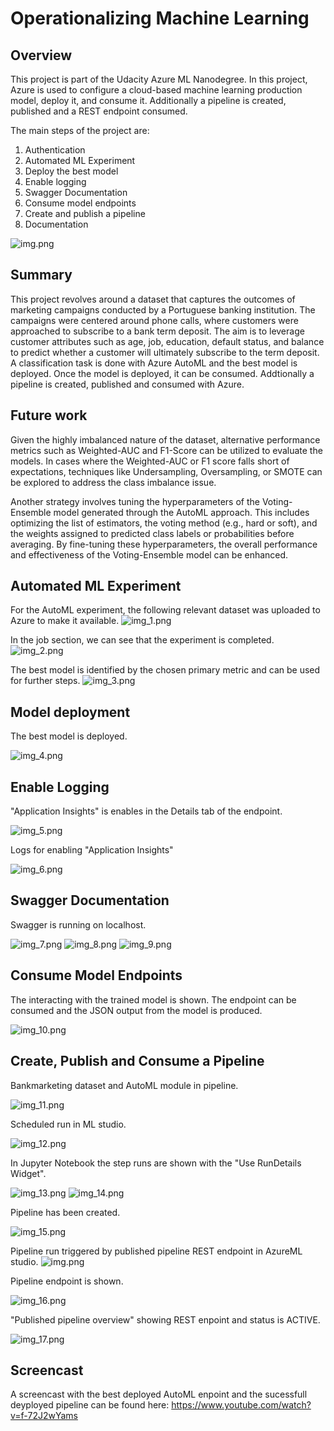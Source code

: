 # Operationalizing Machine Learning

## Overview
This project is part of the Udacity Azure ML Nanodegree.
In this project, Azure is used to configure a cloud-based machine learning production model, deploy it, and consume it. 
Additionally a pipeline is created, published and a REST endpoint consumed.

The main steps of the project are:
1. Authentication
2. Automated ML Experiment
3. Deploy the best model
4. Enable logging
5. Swagger Documentation
6. Consume model endpoints
7. Create and publish a pipeline
8. Documentation

![img.png](sample_screenshots/img.png)


## Summary
This project revolves around a dataset that captures the outcomes of marketing campaigns conducted by a Portuguese banking institution. 
The campaigns were centered around phone calls, where customers were approached to subscribe to a bank term deposit. 
The aim is to leverage customer attributes such as age, job, education, default status, and balance to predict whether 
a customer will ultimately subscribe to the term deposit. A classification task is done with Azure AutoML and the best model
is deployed. Once the model is deployed, it can be consumed. Addtionally a pipeline is created, published and consumed
with Azure.


## Future work
Given the highly imbalanced nature of the dataset, alternative performance metrics such as Weighted-AUC and F1-Score can 
be utilized to evaluate the models. In cases where the Weighted-AUC or F1 score falls short of expectations, 
techniques like Undersampling, Oversampling, or SMOTE can be explored to address the class imbalance issue.

Another strategy involves tuning the hyperparameters of the Voting-Ensemble model generated through the AutoML approach. 
This includes optimizing the list of estimators, the voting method (e.g., hard or soft), and the weights assigned to 
predicted class labels or probabilities before averaging. By fine-tuning these hyperparameters, the overall performance 
and effectiveness of the Voting-Ensemble model can be enhanced.

## Automated ML Experiment
For the AutoML experiment, the following relevant dataset was uploaded to Azure to make it available. 
![img_1.png](sample_screenshots/img_1.png)

In the job section, we can see that the experiment is completed.
![img_2.png](sample_screenshots/img_2.png)

The best model is identified by the chosen primary metric and can be used for further steps.
![img_3.png](sample_screenshots/img_3.png)

## Model deployment
The best model is deployed.

![img_4.png](sample_screenshots/img_4.png)

## Enable Logging
"Application Insights" is enables in the Details tab of the endpoint.

![img_5.png](sample_screenshots/img_5.png)

Logs for enabling "Application Insights"

![img_6.png](sample_screenshots/img_6.png)

## Swagger Documentation
Swagger is running on localhost.

![img_7.png](sample_screenshots/img_7.png)
![img_8.png](sample_screenshots/img_8.png)
![img_9.png](sample_screenshots/img_9.png)

## Consume Model Endpoints
The interacting with the trained model is shown. The endpoint can be consumed and the JSON output from the model is
produced.

![img_10.png](sample_screenshots/img_10.png)

## Create, Publish and Consume a Pipeline
Bankmarketing dataset and AutoML module in pipeline.

![img_11.png](sample_screenshots/img_11.png)

Scheduled run in ML studio.

![img_12.png](sample_screenshots/img_12.png)

In Jupyter Notebook the step runs are shown with the "Use RunDetails Widget".

![img_13.png](sample_screenshots/img_13.png)
![img_14.png](sample_screenshots/img_14.png)

Pipeline has been created.

![img_15.png](sample_screenshots/img_15.png)

Pipeline run triggered by published pipeline REST endpoint in AzureML studio.
![img.png](sample_screenshots/img_18.png)

Pipeline endpoint is shown.

![img_16.png](sample_screenshots/img_16.png)

"Published pipeline overview" showing REST enpoint and status is ACTIVE.

![img_17.png](sample_screenshots/img_17.png)


## Screencast
A screencast with the best deployed AutoML enpoint and the sucessfull deyployed pipeline can be found here:
https://www.youtube.com/watch?v=f-72J2wYams


